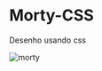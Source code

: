 # Morty-CSS
Desenho usando css


![morty](https://user-images.githubusercontent.com/65376418/84580301-0a7a7880-adac-11ea-8f0c-f638b6dab93f.png)
